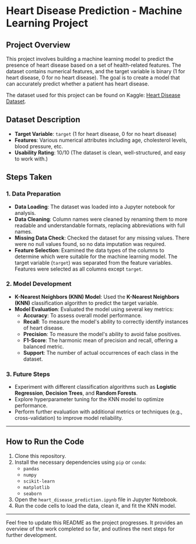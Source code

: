 # Heart Disease Prediction - Machine Learning Project

## **Project Overview**
This project involves building a machine learning model to predict the presence of heart disease based on a set of health-related features. The dataset contains numerical features, and the target variable is binary (1 for heart disease, 0 for no heart disease). The goal is to create a model that can accurately predict whether a patient has heart disease.

The dataset used for this project can be found on Kaggle: [Heart Disease Dataset](https://www.kaggle.com/datasets/yasserh/heart-disease-dataset/data).

## **Dataset Description**
- **Target Variable**: `target` (1 for heart disease, 0 for no heart disease)
- **Features**: Various numerical attributes including age, cholesterol levels, blood pressure, etc.
- **Usability Rating**: 10/10 (The dataset is clean, well-structured, and easy to work with.)

## **Steps Taken**

### **1. Data Preparation**
- **Data Loading**: The dataset was loaded into a Jupyter notebook for analysis.
- **Data Cleaning**: Column names were cleaned by renaming them to more readable and understandable formats, replacing abbreviations with full names.
- **Missing Data Check**: Checked the dataset for any missing values. There were no null values found, so no data imputation was required.
- **Feature Selection**: Examined the data types of the columns to determine which were suitable for the machine learning model. The target variable (`target`) was separated from the feature variables. Features were selected as all columns except `target`.

### **2. Model Development**
- **K-Nearest Neighbors (KNN) Model**: Used the **K-Nearest Neighbors (KNN)** classification algorithm to predict the target variable.
- **Model Evaluation**: Evaluated the model using several key metrics:
    - **Accuracy**: To assess overall model performance.
    - **Recall**: To measure the model's ability to correctly identify instances of heart disease.
    - **Precision**: To measure the model's ability to avoid false positives.
    - **F1-Score**: The harmonic mean of precision and recall, offering a balanced metric.
    - **Support**: The number of actual occurrences of each class in the dataset.

### **3. Future Steps**
- Experiment with different classification algorithms such as **Logistic Regression**, **Decision Trees**, and **Random Forests**.
- Explore hyperparameter tuning for the KNN model to optimize performance.
- Perform further evaluation with additional metrics or techniques (e.g., cross-validation) to improve model reliability.

---

## **How to Run the Code**
1. Clone this repository.
2. Install the necessary dependencies using `pip` or `conda`:
    - `pandas`
    - `numpy`
    - `scikit-learn`
    - `matplotlib`
    - `seaborn`
3. Open the `heart_disease_prediction.ipynb` file in Jupyter Notebook.
4. Run the code cells to load the data, clean it, and fit the KNN model.

---

Feel free to update this README as the project progresses. It provides an overview of the work completed so far, and outlines the next steps for further development.
